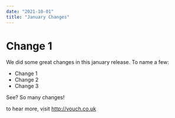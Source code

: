 ```yaml
---
date: "2021-10-01"
title: "January Changes"
---
```


# Change 1

We did some great changes in this january release. To name a few:

- Change 1
- Change 2
- Change 3

See? So many changes!

to hear more, visit http://vouch.co.uk

